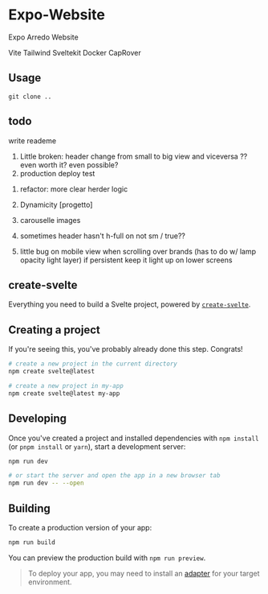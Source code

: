 # Expo-Website

Expo Arredo Website

Vite
Tailwind
Sveltekit
Docker
CapRover

## Usage

```git
git clone ..
```

## todo

write reademe

1. Little broken: header change from small to big view and viceversa ?? even worth it? even possible?
1. production deploy test

<!-- Afet we get the ok -->

1. refactor: more clear herder logic
1. Dynamicity [progetto]
1. carouselle images

1. sometimes header hasn't h-full on not sm / true??
1. little bug on mobile view when scrolling over brands (has to do w/ lamp opacity light layer) if persistent keep it light up on lower screens

## create-svelte

Everything you need to build a Svelte project, powered by [`create-svelte`](https://github.com/sveltejs/kit/tree/master/packages/create-svelte).

## Creating a project

If you're seeing this, you've probably already done this step. Congrats!

```bash
# create a new project in the current directory
npm create svelte@latest

# create a new project in my-app
npm create svelte@latest my-app
```

## Developing

Once you've created a project and installed dependencies with `npm install` (or `pnpm install` or `yarn`), start a development server:

```bash
npm run dev

# or start the server and open the app in a new browser tab
npm run dev -- --open
```

## Building

To create a production version of your app:

```bash
npm run build
```

You can preview the production build with `npm run preview`.

> To deploy your app, you may need to install an [adapter](https://kit.svelte.dev/docs/adapters) for your target environment.
